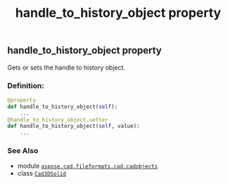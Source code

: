﻿---
title: handle_to_history_object property
second_title: Aspose.CAD for Python via .NET API References
description: 
type: docs
weight: 190
url: /python-net/aspose.cad.fileformats.cad.cadobjects/cad3dsolid/handle_to_history_object/
is_root: false
---

## handle_to_history_object property


Gets or sets the handle to history object.
### Definition:
```python
@property
def handle_to_history_object(self):
    ...
@handle_to_history_object.setter
def handle_to_history_object(self, value):
    ...
```

### See Also
* module [`aspose.cad.fileformats.cad.cadobjects`](../../)
* class [`Cad3DSolid`](/cad/python-net/aspose.cad.fileformats.cad.cadobjects/cad3dsolid)
